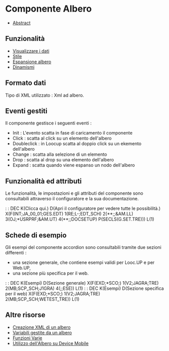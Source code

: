 # Componente Albero

- [Abstract](Sorgenti/DOC/TA/B£AMO/LOCTRE_F00)

## Funzionalità
- [Visualizzare i dati](Sorgenti/DOC/TA/B£AMO/LOCTRE_F01)
- [Stile](Sorgenti/DOC/TA/B£AMO/LOCTRE_F02)
- [Espansione albero](Sorgenti/DOC/TA/B£AMO/LOCTRE_F03)
- [Dinamismi](Sorgenti/DOC/TA/B£AMO/LOCTRE_F04)

## Formato dati
Tipo di XML utilizzato :  Xml ad albero.

## Eventi gestiti
Il componente gestisce i seguenti eventi : 
- Init :  L'evento scatta in fase di caricamento il componente
- Click :  scatta al click su un elemento dell'albero
- Doubleclick :  in Loocup scatta al doppio click su un ekemento dell'albero
- Change :  scatta alla selezione di un elemento
- Drop :  scatta al drop su una elemento dell'albero
- Expand :  scatta quando viene espanso un nodo dell'albero

## Funzionalità ed attributi
Le funzionalità, le impostazioni e gli attributi del componente sono consultabili attraverso il configuratore e la sua documentazione.

 :  : DEC K(Clicca qui.) D(Apri il configuratore per vedere tutte le possibilità.) X(F(INT;JA_00_01;GES.EDT) 1(RE;L-;EDT_SCH) 2(\*\*;;&AM.LL) 3(OJ;\*USRPRF;&AM.UT) 4(\*\*;;DOCSETUP) P(SECLS(G.SET.TRE))) L(1)

## Schede di esempio
Gli esempi del componente accordion sono consultabili tramite due sezioni differenti : 
- una sezione generale, che contiene esempi validi per Looc.UP e per Web.UP,
- una sezione più specifica per il web.

 :  : DEC K(Esempi) D(Sezione generale) X(F(EXD;\*SCO;) 1(V2;JAGRA;TRE) 2(MB;SCP_SCH;J1GRA) 4(;;ESE)) L(1)
 :  : DEC K(Esempi) D(Sezione specifica per il web) X(F(EXD;\*SCO;) 1(V2;JAGRA;TRE) 2(MB;SCP_SCH;WETEST_TRE)) L(1)

## Altre risorse
- [Creazione XML di un albero](Sorgenti/DOC/TA/B£AMO/LOCTRE_01)
- [Variabili gestite da un albero](Sorgenti/DOC/TA/B£AMO/LOCTRE_02)
- [Funzioni Varie](Sorgenti/DOC/TA/B£AMO/LOCTRE_03)
- [Utilizzo dell'Albero su Device Mobile](Sorgenti/DOC/TA/B£AMO/LOCTRE_MO)
